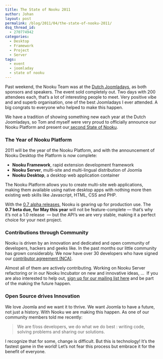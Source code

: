 ```yaml
---
title: The State of Nooku 2011
author: Johan
layout: post
permalink: /blog/2011/04/the-state-of-nooku-2011/
dsq_thread_id:
  - 270774942
categories:
  - Desktop
  - Framework
  - Project
  - Server
tags:
  - event
  - joomladay
  - state of nooku
---
```

<div>
  <p>
    Past weekend, the Nooku Team was at the <a href="http://joomladagen.nl/">Dutch Joomladays</a>, as both sponsors and speakers. The event sold completely out. Two days with 200 attendees each, that’s a lot of interesting people to meet. Very positive vibe and and superb organisation, one of the best Joomladays I ever attended. A big congrats to everyone who helped to make this happen.
  </p>
  
  <p>
    We have a tradition of showing something new each year at the Dutch Joomladays, so Tom and myself were very proud to officially announce our Nooku Platform and present our<a href="http://prezi.com/n6bdxcskmpks/state-of-nooku-2011/"> second State of Nooku</a>.
  </p>
</div>




  <h3 id="internal-source-marker_0.3087748468387872">
    <!--more-->The Year of Nooku Platform
  </h3>
  
  <p>
    2011 will be the year of the Nooku Platform, and with the announcement of Nooku Desktop the Platform is now complete:
  </p>
  
  <ul>
    <li>
      <strong>Nooku Framework</strong>, rapid extension development framework
    </li>
    <li>
      <strong>Nooku Server</strong>, multi-site and multi-lingual distribution of Joomla
    </li>
    <li>
      <strong>Nooku Desktop</strong>, a desktop web application container
    </li>
  </ul>
  
  <p>
    The Nooku Platform allows you to create multi-site web applications, making them available using native desktop apps with nothing more then existing web skills like Javascript, HTML, CSS and PHP.
  </p>
  
  <p>
    With the <a href="http://blog.nooku.org/2011/01/a-roadmap-for-nooku-server/">0.7 alpha releases</a>, Nooku is gearing up for production use. The <strong>0.7 beta due, for May this year</strong> will not be feature-complete — that’s why it’s not a 1.0 release  — but the API’s we are very stable, making it a perfect choice for your next project.
  </p>
  
  <h3>
    Contributions through Community
  </h3>
  
  <p>
    Nooku is driven by an innovation and dedicated and open community of developers, hackers and geeks like. In the past months our little community has grown considerably. We now have over 30 developers who have signed our <a href="http://blog.nooku.org/2010/11/nooku-contributor-agreement/">contributor agreement (NCA)</a>.
  </p>
  
  <p>
    Almost all of them are actively contributing. Working on Nooku Server refactoring or in our Nooku Incubator on new and innovative ideas, …  If you are also interested to help out, <a href="http://www.nooku.org/framework/request.html ">sign up for our mailing list here</a> and be part of the making the future happen.
  </p>
  
  <h3>
    Open Source drives Innovation
  </h3>
  
  <p>
    We love Joomla and we want it to thrive. We want Joomla to have a future, not just a history. With Nooku we are making this happen. As one of our community members told me recently:
  </p>
  
  <blockquote>
    <p>
      We are f/oss developers, we do what we do best : writing code, solving problems and sharing our solutions.
    </p>
  </blockquote>
  
  <p>
    I recognize that for some, change is difficult. But this is technology! It’s the fastest game in the world! Let’s not fear this process but embrace it for the benefit of everyone.
  </p>
